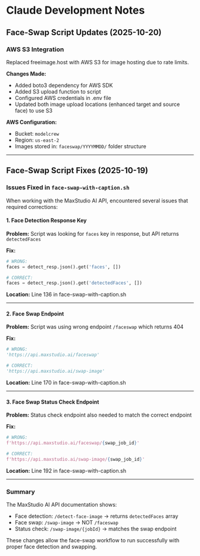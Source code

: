 # Claude Development Notes

## Face-Swap Script Updates (2025-10-20)

### AWS S3 Integration
Replaced freeimage.host with AWS S3 for image hosting due to rate limits.

**Changes Made:**
- Added boto3 dependency for AWS SDK
- Added S3 upload function to script
- Configured AWS credentials in .env file
- Updated both image upload locations (enhanced target and source face) to use S3

**AWS Configuration:**
- Bucket: `modelcrew`
- Region: `us-east-2`
- Images stored in: `faceswap/YYYYMMDD/` folder structure

---

## Face-Swap Script Fixes (2025-10-19)

### Issues Fixed in `face-swap-with-caption.sh`

When working with the MaxStudio AI API, encountered several issues that required corrections:

#### 1. Face Detection Response Key
**Problem:** Script was looking for `faces` key in response, but API returns `detectedFaces`

**Fix:**
```python
# WRONG:
faces = detect_resp.json().get('faces', [])

# CORRECT:
faces = detect_resp.json().get('detectedFaces', [])
```

**Location:** Line 136 in face-swap-with-caption.sh

---

#### 2. Face Swap Endpoint
**Problem:** Script was using wrong endpoint `/faceswap` which returns 404

**Fix:**
```python
# WRONG:
'https://api.maxstudio.ai/faceswap'

# CORRECT:
'https://api.maxstudio.ai/swap-image'
```

**Location:** Line 170 in face-swap-with-caption.sh

---

#### 3. Face Swap Status Check Endpoint
**Problem:** Status check endpoint also needed to match the correct endpoint

**Fix:**
```python
# WRONG:
f'https://api.maxstudio.ai/faceswap/{swap_job_id}'

# CORRECT:
f'https://api.maxstudio.ai/swap-image/{swap_job_id}'
```

**Location:** Line 192 in face-swap-with-caption.sh

---

### Summary
The MaxStudio AI API documentation shows:
- Face detection: `/detect-face-image` → returns `detectedFaces` array
- Face swap: `/swap-image` → NOT `/faceswap`
- Status check: `/swap-image/{jobId}` → matches the swap endpoint

These changes allow the face-swap workflow to run successfully with proper face detection and swapping.
